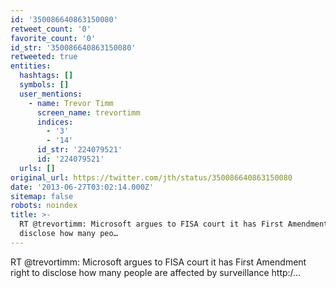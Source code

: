```yaml
---
id: '350086640863150080'
retweet_count: '0'
favorite_count: '0'
id_str: '350086640863150080'
retweeted: true
entities:
  hashtags: []
  symbols: []
  user_mentions:
    - name: Trevor Timm
      screen_name: trevortimm
      indices:
        - '3'
        - '14'
      id_str: '224079521'
      id: '224079521'
  urls: []
original_url: https://twitter.com/jth/status/350086640863150080
date: '2013-06-27T03:02:14.000Z'
sitemap: false
robots: noindex
title: >-
  RT @trevortimm: Microsoft argues to FISA court it has First Amendment right to
  disclose how many peo…
---
```


RT @trevortimm: Microsoft argues to FISA court it has First Amendment right to disclose how many people are affected by surveillance http:/…